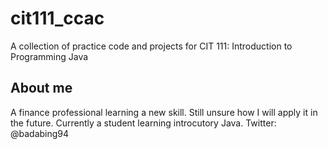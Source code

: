 # cit111_ccac
A collection of practice code and projects for CIT 111: Introduction to Programming Java

## About me
A finance professional learning a new skill. Still unsure how I will apply it in the future. 
Currently a student learning introcutory Java.
Twitter: @badabing94
